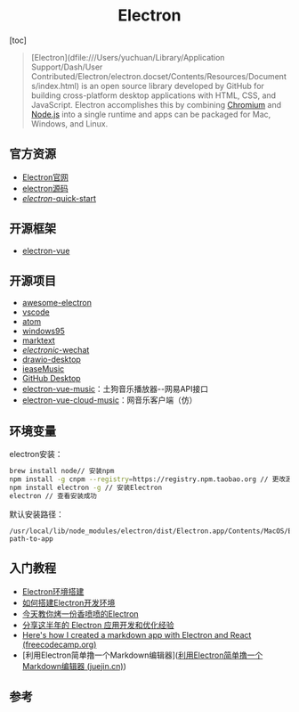 <h1 align="center">Electron</h1>

[toc]

>[Electron](dfile:///Users/yuchuan/Library/Application Support/Dash/User Contributed/Electron/electron.docset/Contents/Resources/Documents/index.html) is an open source library developed by GitHub for building cross-platform desktop applications with HTML, CSS, and JavaScript. Electron accomplishes this by combining [Chromium](https://www.chromium.org/Home) and [Node.js](https://nodejs.org/) into a single runtime and apps can be packaged for Mac, Windows, and Linux.

## 官方资源

* [Electron官网](https://www.electronjs.org/)
* [electron源码](https://github.com/electron/electron)
* [*electron*-quick-start](https://github.com/electron/electron-quick-start)

## 开源框架

* [electron-vue](https://github.com/SimulatedGREG/electron-vue)

## 开源项目

* [awesome-electron](https://github.com/Electron-devs/awesome-electron)
* [vscode](https://github.com/microsoft/vscode)
* [atom](https://github.com/atom/atom)
* [windows95](https://github.com/felixrieseberg/windows95)
* [marktext](https://github.com/marktext/marktext)
* [*electronic*-wechat](https://github.com/geeeeeeeeek/electronic-wechat) 
* [drawio-desktop](https://github.com/jgraph/drawio-desktop)
* [ieaseMusic](https://github.com/trazyn/ieaseMusic)
* [GitHub Desktop](https://desktop.github.com/)
* [electron-vue-music](https://github.com/SmallRuralDog/electron-vue-music)：土狗音乐播放器--网易API接口
* [electron-vue-cloud-music](https://github.com/xiaozhu188/electron-vue-cloud-music)：网音乐客户端（仿）

## 环境变量

electron安装：

```bash
brew install node// 安装npm
npm install -g cnpm --registry=https://registry.npm.taobao.org // 更改源安装cnpm
npm install electron -g // 安装Electron
electron // 查看安装成功
```

默认安装路径：

```
/usr/local/lib/node_modules/electron/dist/Electron.app/Contents/MacOS/Electron path-to-app
```

## 入门教程

* [Electron环境搭建](https://juejin.im/post/6844904142326988813)
* [如何搭建Electron开发环境](https://segmentfault.com/a/1190000011008466)
* [今天教你烤一份香喷喷的Electron](https://juejin.im/post/6854573221467914248)
* [分享这半年的 Electron 应用开发和优化经验](https://juejin.im/post/6844904029231775758)
* [Here's how I created a markdown app with Electron and React (freecodecamp.org)](https://www.freecodecamp.org/news/heres-how-i-created-a-markdown-app-with-electron-and-react-1e902f8601ca/)
* [利用Electron简单撸一个Markdown编辑器]([利用Electron简单撸一个Markdown编辑器 (juejin.cn)](https://juejin.cn/post/6844903861992292365))





## 参考



